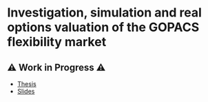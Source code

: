 # Investigation, simulation and real options valuation of the GOPACS flexibility market

## ⚠️ Work in Progress ⚠️

- [Thesis](https://cfx.lu/MSC_THESIS_CHAREL_FELTEN.pdf)
- [Slides](https://cfx.lu/MSC_DEFENSE_CHAREL_FELTEN.pdf)
